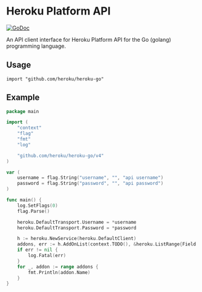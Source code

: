 # Heroku Platform API

[![GoDoc](https://godoc.org/github.com/heroku/heroku-go/v4?status.svg)](https://godoc.org/github.com/heroku/heroku-go/v4)

An API client interface for Heroku Platform API for the Go (golang)
programming language.

## Usage

	import "github.com/heroku/heroku-go"

## Example

```go
package main

import (
	"context"
	"flag"
	"fmt"
	"log"

	"github.com/heroku/heroku-go/v4"
)

var (
	username = flag.String("username", "", "api username")
	password = flag.String("password", "", "api password")
)

func main() {
	log.SetFlags(0)
	flag.Parse()

	heroku.DefaultTransport.Username = *username
	heroku.DefaultTransport.Password = *password

	h := heroku.NewService(heroku.DefaultClient)
	addons, err := h.AddOnList(context.TODO(), &heroku.ListRange{Field: "name"})
	if err != nil {
		log.Fatal(err)
	}
	for _, addon := range addons {
		fmt.Println(addon.Name)
	}
}
```

